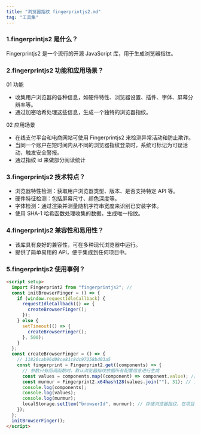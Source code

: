 ```yaml
---
title: "浏览器指纹 fingerprintjs2.md"
tag: "工具集"
---
```


### 1.fingerprintjs2 是什么？

Fingerprintjs2 是一个流行的开源 JavaScript 库，用于生成浏览器指纹。

### 2.fingerprintjs2 功能和应用场景？

01 功能

- 收集用户浏览器的各种信息，如硬件特性、浏览器设置、插件、字体、屏幕分辨率等。
- 通过加密哈希处理这些信息，生成一个独特的浏览器指纹。

02 应用场景

- 在线支付平台和电商网站可使用 Fingerprintjs2 来检测异常活动和防止欺诈。
- 当同一个账户在短时间内从不同的浏览器指纹登录时，系统可标记为可疑活动，触发安全警报。
- 通过指纹 id 来做部分阅读统计

### 3.fingerprintjs2 技术特点？

- 浏览器特性检测：获取用户浏览器类型、版本、是否支持特定 API 等。
- 硬件特征检测：包括屏幕尺寸、颜色深度等。
- 字体检测：通过渲染并测量随机字符串宽度来识别已安装字体。
- 使用 SHA-1 哈希函数处理收集的数据，生成唯一指纹。

### 4.fingerprintjs2 兼容性和易用性？

- 该库具有良好的兼容性，可在多种现代浏览器中运行。
- 提供了简单易用的 API，便于集成到任何项目中。

### 5.fingerprintjs2 使用事例？

```html
<script setup>
  import Fingerprint2 from "fingerprintjs2"; //
  const initBrowserFinger = () => {
    if (window.requestIdleCallback) {
      requestIdleCallback(() => {
        createBrowserFinger();
      });
    } else {
      setTimeout(() => {
        createBrowserFinger();
      }, 500);
    }
  };
  const createBrowserFinger = () => {
    // 11820cab96d08ce81c8dc97258bd03a5
    const fingerprint = Fingerprint2.get((components) => {
      // 参数只有回调函数时，默认浏览器指纹依据所有配置信息进行生成
      const values = components.map((component) => component.value); // 配置的值的数组
      const murmur = Fingerprint2.x64hash128(values.join(""), 31); // 生成浏览器指纹
      console.log(components);
      console.log(values);
      console.log(murmur);
      localStorage.setItem("browserId", murmur); // 存储浏览器指纹，在项目中用于校验用户身份和埋点
    });
  };
  initBrowserFinger();
</script>
```
